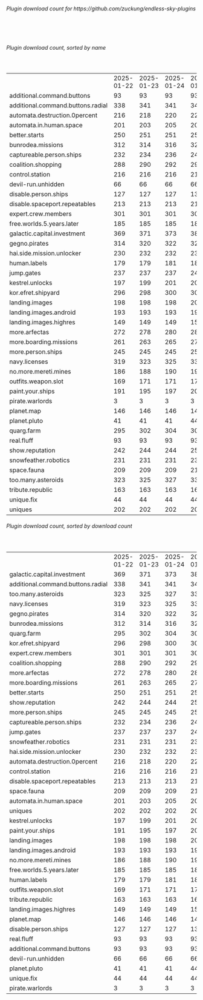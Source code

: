 <h6>Plugin download count for https://github.com/zuckung/endless-sky-plugins</h6><br>
<br>
<h6>Plugin download count, sorted by name</h6><sub><sup><br>
<table>
	<tr>
		<td></td>
		<td>2025-01-22</td>
		<td>2025-01-23</td>
		<td>2025-01-24</td>
		<td>2025-01-25</td>
		<td>2025-01-26</td>
		<td>2025-01-27</td>
		<td>2025-01-28</td>
		<td>today +</td>
	</tr>
	<tr>
		<td>additional.command.buttons</td>
		<td>93</td>
		<td>93</td>
		<td>93</td>
		<td>93</td>
		<td>93</td>
		<td>93</td>
		<td>93</td>
		<td></td>
	</tr>
	<tr>
		<td>additional.command.buttons.radial</td>
		<td>338</td>
		<td>341</td>
		<td>341</td>
		<td>344</td>
		<td>346</td>
		<td>349</td>
		<td>351</td>
		<td>+ 2</td>
	</tr>
	<tr>
		<td>automata.destruction.0percent</td>
		<td>216</td>
		<td>218</td>
		<td>220</td>
		<td>224</td>
		<td>224</td>
		<td>227</td>
		<td>227</td>
		<td></td>
	</tr>
	<tr>
		<td>automata.in.human.space</td>
		<td>201</td>
		<td>203</td>
		<td>205</td>
		<td>208</td>
		<td>208</td>
		<td>211</td>
		<td>211</td>
		<td></td>
	</tr>
	<tr>
		<td>better.starts</td>
		<td>250</td>
		<td>251</td>
		<td>251</td>
		<td>254</td>
		<td>256</td>
		<td>259</td>
		<td>259</td>
		<td></td>
	</tr>
	<tr>
		<td>bunrodea.missions</td>
		<td>312</td>
		<td>314</td>
		<td>316</td>
		<td>321</td>
		<td>321</td>
		<td>326</td>
		<td>326</td>
		<td></td>
	</tr>
	<tr>
		<td>captureable.person.ships</td>
		<td>232</td>
		<td>234</td>
		<td>236</td>
		<td>241</td>
		<td>244</td>
		<td>248</td>
		<td>248</td>
		<td></td>
	</tr>
	<tr>
		<td>coalition.shopping</td>
		<td>288</td>
		<td>290</td>
		<td>292</td>
		<td>297</td>
		<td>297</td>
		<td>300</td>
		<td>300</td>
		<td></td>
	</tr>
	<tr>
		<td>control.station</td>
		<td>216</td>
		<td>216</td>
		<td>216</td>
		<td>219</td>
		<td>219</td>
		<td>222</td>
		<td>222</td>
		<td></td>
	</tr>
	<tr>
		<td>devil-run.unhidden</td>
		<td>66</td>
		<td>66</td>
		<td>66</td>
		<td>66</td>
		<td>66</td>
		<td>66</td>
		<td>66</td>
		<td></td>
	</tr>
	<tr>
		<td>disable.person.ships</td>
		<td>127</td>
		<td>127</td>
		<td>127</td>
		<td>130</td>
		<td>130</td>
		<td>133</td>
		<td>133</td>
		<td></td>
	</tr>
	<tr>
		<td>disable.spaceport.repeatables</td>
		<td>213</td>
		<td>213</td>
		<td>213</td>
		<td>218</td>
		<td>218</td>
		<td>221</td>
		<td>221</td>
		<td></td>
	</tr>
	<tr>
		<td>expert.crew.members</td>
		<td>301</td>
		<td>301</td>
		<td>301</td>
		<td>306</td>
		<td>306</td>
		<td>309</td>
		<td>309</td>
		<td></td>
	</tr>
	<tr>
		<td>free.worlds.5.years.later</td>
		<td>185</td>
		<td>185</td>
		<td>185</td>
		<td>188</td>
		<td>188</td>
		<td>191</td>
		<td>191</td>
		<td></td>
	</tr>
	<tr>
		<td>galactic.capital.investment</td>
		<td>369</td>
		<td>371</td>
		<td>373</td>
		<td>380</td>
		<td>382</td>
		<td>389</td>
		<td>389</td>
		<td></td>
	</tr>
	<tr>
		<td>gegno.pirates</td>
		<td>314</td>
		<td>320</td>
		<td>322</td>
		<td>327</td>
		<td>329</td>
		<td>334</td>
		<td>334</td>
		<td></td>
	</tr>
	<tr>
		<td>hai.side.mission.unlocker</td>
		<td>230</td>
		<td>232</td>
		<td>232</td>
		<td>237</td>
		<td>237</td>
		<td>240</td>
		<td>240</td>
		<td></td>
	</tr>
	<tr>
		<td>human.labels</td>
		<td>179</td>
		<td>179</td>
		<td>181</td>
		<td>184</td>
		<td>184</td>
		<td>187</td>
		<td>187</td>
		<td></td>
	</tr>
	<tr>
		<td>jump.gates</td>
		<td>237</td>
		<td>237</td>
		<td>237</td>
		<td>240</td>
		<td>242</td>
		<td>245</td>
		<td>245</td>
		<td></td>
	</tr>
	<tr>
		<td>kestrel.unlocks</td>
		<td>197</td>
		<td>199</td>
		<td>201</td>
		<td>205</td>
		<td>206</td>
		<td>209</td>
		<td>209</td>
		<td></td>
	</tr>
	<tr>
		<td>kor.efret.shipyard</td>
		<td>296</td>
		<td>298</td>
		<td>300</td>
		<td>305</td>
		<td>306</td>
		<td>309</td>
		<td>309</td>
		<td></td>
	</tr>
	<tr>
		<td>landing.images</td>
		<td>198</td>
		<td>198</td>
		<td>198</td>
		<td>201</td>
		<td>201</td>
		<td>204</td>
		<td>204</td>
		<td></td>
	</tr>
	<tr>
		<td>landing.images.android</td>
		<td>193</td>
		<td>193</td>
		<td>193</td>
		<td>196</td>
		<td>196</td>
		<td>199</td>
		<td>199</td>
		<td></td>
	</tr>
	<tr>
		<td>landing.images.highres</td>
		<td>149</td>
		<td>149</td>
		<td>149</td>
		<td>152</td>
		<td>152</td>
		<td>155</td>
		<td>155</td>
		<td></td>
	</tr>
	<tr>
		<td>more.arfectas</td>
		<td>272</td>
		<td>278</td>
		<td>280</td>
		<td>285</td>
		<td>288</td>
		<td>291</td>
		<td>295</td>
		<td>+ 4</td>
	</tr>
	<tr>
		<td>more.boarding.missions</td>
		<td>261</td>
		<td>263</td>
		<td>265</td>
		<td>270</td>
		<td>270</td>
		<td>275</td>
		<td>275</td>
		<td></td>
	</tr>
	<tr>
		<td>more.person.ships</td>
		<td>245</td>
		<td>245</td>
		<td>245</td>
		<td>250</td>
		<td>250</td>
		<td>253</td>
		<td>253</td>
		<td></td>
	</tr>
	<tr>
		<td>navy.licenses</td>
		<td>319</td>
		<td>323</td>
		<td>325</td>
		<td>330</td>
		<td>335</td>
		<td>340</td>
		<td>340</td>
		<td></td>
	</tr>
	<tr>
		<td>no.more.mereti.mines</td>
		<td>186</td>
		<td>188</td>
		<td>190</td>
		<td>193</td>
		<td>195</td>
		<td>198</td>
		<td>198</td>
		<td></td>
	</tr>
	<tr>
		<td>outfits.weapon.slot</td>
		<td>169</td>
		<td>171</td>
		<td>171</td>
		<td>178</td>
		<td>178</td>
		<td>183</td>
		<td>183</td>
		<td></td>
	</tr>
	<tr>
		<td>paint.your.ships</td>
		<td>191</td>
		<td>195</td>
		<td>197</td>
		<td>202</td>
		<td>202</td>
		<td>207</td>
		<td>207</td>
		<td></td>
	</tr>
	<tr>
		<td>pirate.warlords</td>
		<td>3</td>
		<td>3</td>
		<td>3</td>
		<td>3</td>
		<td>3</td>
		<td>3</td>
		<td>3</td>
		<td></td>
	</tr>
	<tr>
		<td>planet.map</td>
		<td>146</td>
		<td>146</td>
		<td>146</td>
		<td>149</td>
		<td>149</td>
		<td>152</td>
		<td>152</td>
		<td></td>
	</tr>
	<tr>
		<td>planet.pluto</td>
		<td>41</td>
		<td>41</td>
		<td>41</td>
		<td>44</td>
		<td>44</td>
		<td>47</td>
		<td>47</td>
		<td></td>
	</tr>
	<tr>
		<td>quarg.farm</td>
		<td>295</td>
		<td>302</td>
		<td>304</td>
		<td>309</td>
		<td>311</td>
		<td>314</td>
		<td>314</td>
		<td></td>
	</tr>
	<tr>
		<td>real.fluff</td>
		<td>93</td>
		<td>93</td>
		<td>93</td>
		<td>93</td>
		<td>93</td>
		<td>93</td>
		<td>93</td>
		<td></td>
	</tr>
	<tr>
		<td>show.reputation</td>
		<td>242</td>
		<td>244</td>
		<td>244</td>
		<td>252</td>
		<td>252</td>
		<td>255</td>
		<td>255</td>
		<td></td>
	</tr>
	<tr>
		<td>snowfeather.robotics</td>
		<td>231</td>
		<td>231</td>
		<td>231</td>
		<td>236</td>
		<td>238</td>
		<td>241</td>
		<td>241</td>
		<td></td>
	</tr>
	<tr>
		<td>space.fauna</td>
		<td>209</td>
		<td>209</td>
		<td>209</td>
		<td>214</td>
		<td>214</td>
		<td>217</td>
		<td>217</td>
		<td></td>
	</tr>
	<tr>
		<td>too.many.asteroids</td>
		<td>323</td>
		<td>325</td>
		<td>327</td>
		<td>333</td>
		<td>337</td>
		<td>340</td>
		<td>342</td>
		<td>+ 2</td>
	</tr>
	<tr>
		<td>tribute.republic</td>
		<td>163</td>
		<td>163</td>
		<td>163</td>
		<td>166</td>
		<td>169</td>
		<td>172</td>
		<td>172</td>
		<td></td>
	</tr>
	<tr>
		<td>unique.fix</td>
		<td>44</td>
		<td>44</td>
		<td>44</td>
		<td>44</td>
		<td>44</td>
		<td>44</td>
		<td>44</td>
		<td></td>
	</tr>
	<tr>
		<td>uniques</td>
		<td>202</td>
		<td>202</td>
		<td>202</td>
		<td>207</td>
		<td>207</td>
		<td>210</td>
		<td>210</td>
		<td></td>
	</tr>
</table>
</sub></sup>
<h6>Plugin download count, sorted by download count</h6><sub><sup><br>
<table>
	<tr>
		<td></td>
		<td>2025-01-22</td>
		<td>2025-01-23</td>
		<td>2025-01-24</td>
		<td>2025-01-25</td>
		<td>2025-01-26</td>
		<td>2025-01-27</td>
		<td>2025-01-28</td>
		<td>today +</td>
	</tr>
	<tr>
		<td>galactic.capital.investment</td>
		<td>369</td>
		<td>371</td>
		<td>373</td>
		<td>380</td>
		<td>382</td>
		<td>389</td>
		<td>389</td>
		<td></td>
	</tr>
	<tr>
		<td>additional.command.buttons.radial</td>
		<td>338</td>
		<td>341</td>
		<td>341</td>
		<td>344</td>
		<td>346</td>
		<td>349</td>
		<td>351</td>
		<td>+ 2</td>
	</tr>
	<tr>
		<td>too.many.asteroids</td>
		<td>323</td>
		<td>325</td>
		<td>327</td>
		<td>333</td>
		<td>337</td>
		<td>340</td>
		<td>342</td>
		<td>+ 2</td>
	</tr>
	<tr>
		<td>navy.licenses</td>
		<td>319</td>
		<td>323</td>
		<td>325</td>
		<td>330</td>
		<td>335</td>
		<td>340</td>
		<td>340</td>
		<td></td>
	</tr>
	<tr>
		<td>gegno.pirates</td>
		<td>314</td>
		<td>320</td>
		<td>322</td>
		<td>327</td>
		<td>329</td>
		<td>334</td>
		<td>334</td>
		<td></td>
	</tr>
	<tr>
		<td>bunrodea.missions</td>
		<td>312</td>
		<td>314</td>
		<td>316</td>
		<td>321</td>
		<td>321</td>
		<td>326</td>
		<td>326</td>
		<td></td>
	</tr>
	<tr>
		<td>quarg.farm</td>
		<td>295</td>
		<td>302</td>
		<td>304</td>
		<td>309</td>
		<td>311</td>
		<td>314</td>
		<td>314</td>
		<td></td>
	</tr>
	<tr>
		<td>kor.efret.shipyard</td>
		<td>296</td>
		<td>298</td>
		<td>300</td>
		<td>305</td>
		<td>306</td>
		<td>309</td>
		<td>309</td>
		<td></td>
	</tr>
	<tr>
		<td>expert.crew.members</td>
		<td>301</td>
		<td>301</td>
		<td>301</td>
		<td>306</td>
		<td>306</td>
		<td>309</td>
		<td>309</td>
		<td></td>
	</tr>
	<tr>
		<td>coalition.shopping</td>
		<td>288</td>
		<td>290</td>
		<td>292</td>
		<td>297</td>
		<td>297</td>
		<td>300</td>
		<td>300</td>
		<td></td>
	</tr>
	<tr>
		<td>more.arfectas</td>
		<td>272</td>
		<td>278</td>
		<td>280</td>
		<td>285</td>
		<td>288</td>
		<td>291</td>
		<td>295</td>
		<td>+ 4</td>
	</tr>
	<tr>
		<td>more.boarding.missions</td>
		<td>261</td>
		<td>263</td>
		<td>265</td>
		<td>270</td>
		<td>270</td>
		<td>275</td>
		<td>275</td>
		<td></td>
	</tr>
	<tr>
		<td>better.starts</td>
		<td>250</td>
		<td>251</td>
		<td>251</td>
		<td>254</td>
		<td>256</td>
		<td>259</td>
		<td>259</td>
		<td></td>
	</tr>
	<tr>
		<td>show.reputation</td>
		<td>242</td>
		<td>244</td>
		<td>244</td>
		<td>252</td>
		<td>252</td>
		<td>255</td>
		<td>255</td>
		<td></td>
	</tr>
	<tr>
		<td>more.person.ships</td>
		<td>245</td>
		<td>245</td>
		<td>245</td>
		<td>250</td>
		<td>250</td>
		<td>253</td>
		<td>253</td>
		<td></td>
	</tr>
	<tr>
		<td>captureable.person.ships</td>
		<td>232</td>
		<td>234</td>
		<td>236</td>
		<td>241</td>
		<td>244</td>
		<td>248</td>
		<td>248</td>
		<td></td>
	</tr>
	<tr>
		<td>jump.gates</td>
		<td>237</td>
		<td>237</td>
		<td>237</td>
		<td>240</td>
		<td>242</td>
		<td>245</td>
		<td>245</td>
		<td></td>
	</tr>
	<tr>
		<td>snowfeather.robotics</td>
		<td>231</td>
		<td>231</td>
		<td>231</td>
		<td>236</td>
		<td>238</td>
		<td>241</td>
		<td>241</td>
		<td></td>
	</tr>
	<tr>
		<td>hai.side.mission.unlocker</td>
		<td>230</td>
		<td>232</td>
		<td>232</td>
		<td>237</td>
		<td>237</td>
		<td>240</td>
		<td>240</td>
		<td></td>
	</tr>
	<tr>
		<td>automata.destruction.0percent</td>
		<td>216</td>
		<td>218</td>
		<td>220</td>
		<td>224</td>
		<td>224</td>
		<td>227</td>
		<td>227</td>
		<td></td>
	</tr>
	<tr>
		<td>control.station</td>
		<td>216</td>
		<td>216</td>
		<td>216</td>
		<td>219</td>
		<td>219</td>
		<td>222</td>
		<td>222</td>
		<td></td>
	</tr>
	<tr>
		<td>disable.spaceport.repeatables</td>
		<td>213</td>
		<td>213</td>
		<td>213</td>
		<td>218</td>
		<td>218</td>
		<td>221</td>
		<td>221</td>
		<td></td>
	</tr>
	<tr>
		<td>space.fauna</td>
		<td>209</td>
		<td>209</td>
		<td>209</td>
		<td>214</td>
		<td>214</td>
		<td>217</td>
		<td>217</td>
		<td></td>
	</tr>
	<tr>
		<td>automata.in.human.space</td>
		<td>201</td>
		<td>203</td>
		<td>205</td>
		<td>208</td>
		<td>208</td>
		<td>211</td>
		<td>211</td>
		<td></td>
	</tr>
	<tr>
		<td>uniques</td>
		<td>202</td>
		<td>202</td>
		<td>202</td>
		<td>207</td>
		<td>207</td>
		<td>210</td>
		<td>210</td>
		<td></td>
	</tr>
	<tr>
		<td>kestrel.unlocks</td>
		<td>197</td>
		<td>199</td>
		<td>201</td>
		<td>205</td>
		<td>206</td>
		<td>209</td>
		<td>209</td>
		<td></td>
	</tr>
	<tr>
		<td>paint.your.ships</td>
		<td>191</td>
		<td>195</td>
		<td>197</td>
		<td>202</td>
		<td>202</td>
		<td>207</td>
		<td>207</td>
		<td></td>
	</tr>
	<tr>
		<td>landing.images</td>
		<td>198</td>
		<td>198</td>
		<td>198</td>
		<td>201</td>
		<td>201</td>
		<td>204</td>
		<td>204</td>
		<td></td>
	</tr>
	<tr>
		<td>landing.images.android</td>
		<td>193</td>
		<td>193</td>
		<td>193</td>
		<td>196</td>
		<td>196</td>
		<td>199</td>
		<td>199</td>
		<td></td>
	</tr>
	<tr>
		<td>no.more.mereti.mines</td>
		<td>186</td>
		<td>188</td>
		<td>190</td>
		<td>193</td>
		<td>195</td>
		<td>198</td>
		<td>198</td>
		<td></td>
	</tr>
	<tr>
		<td>free.worlds.5.years.later</td>
		<td>185</td>
		<td>185</td>
		<td>185</td>
		<td>188</td>
		<td>188</td>
		<td>191</td>
		<td>191</td>
		<td></td>
	</tr>
	<tr>
		<td>human.labels</td>
		<td>179</td>
		<td>179</td>
		<td>181</td>
		<td>184</td>
		<td>184</td>
		<td>187</td>
		<td>187</td>
		<td></td>
	</tr>
	<tr>
		<td>outfits.weapon.slot</td>
		<td>169</td>
		<td>171</td>
		<td>171</td>
		<td>178</td>
		<td>178</td>
		<td>183</td>
		<td>183</td>
		<td></td>
	</tr>
	<tr>
		<td>tribute.republic</td>
		<td>163</td>
		<td>163</td>
		<td>163</td>
		<td>166</td>
		<td>169</td>
		<td>172</td>
		<td>172</td>
		<td></td>
	</tr>
	<tr>
		<td>landing.images.highres</td>
		<td>149</td>
		<td>149</td>
		<td>149</td>
		<td>152</td>
		<td>152</td>
		<td>155</td>
		<td>155</td>
		<td></td>
	</tr>
	<tr>
		<td>planet.map</td>
		<td>146</td>
		<td>146</td>
		<td>146</td>
		<td>149</td>
		<td>149</td>
		<td>152</td>
		<td>152</td>
		<td></td>
	</tr>
	<tr>
		<td>disable.person.ships</td>
		<td>127</td>
		<td>127</td>
		<td>127</td>
		<td>130</td>
		<td>130</td>
		<td>133</td>
		<td>133</td>
		<td></td>
	</tr>
	<tr>
		<td>real.fluff</td>
		<td>93</td>
		<td>93</td>
		<td>93</td>
		<td>93</td>
		<td>93</td>
		<td>93</td>
		<td>93</td>
		<td></td>
	</tr>
	<tr>
		<td>additional.command.buttons</td>
		<td>93</td>
		<td>93</td>
		<td>93</td>
		<td>93</td>
		<td>93</td>
		<td>93</td>
		<td>93</td>
		<td></td>
	</tr>
	<tr>
		<td>devil-run.unhidden</td>
		<td>66</td>
		<td>66</td>
		<td>66</td>
		<td>66</td>
		<td>66</td>
		<td>66</td>
		<td>66</td>
		<td></td>
	</tr>
	<tr>
		<td>planet.pluto</td>
		<td>41</td>
		<td>41</td>
		<td>41</td>
		<td>44</td>
		<td>44</td>
		<td>47</td>
		<td>47</td>
		<td></td>
	</tr>
	<tr>
		<td>unique.fix</td>
		<td>44</td>
		<td>44</td>
		<td>44</td>
		<td>44</td>
		<td>44</td>
		<td>44</td>
		<td>44</td>
		<td></td>
	</tr>
	<tr>
		<td>pirate.warlords</td>
		<td>3</td>
		<td>3</td>
		<td>3</td>
		<td>3</td>
		<td>3</td>
		<td>3</td>
		<td>3</td>
		<td></td>
	</tr>
</table>
</sub></sup>
